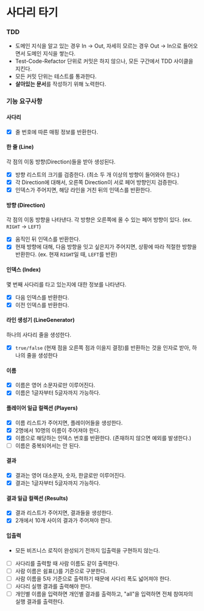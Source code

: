 # 사다리 타기

### TDD

- 도메인 지식을 알고 있는 경우 In -> Out, 자세히 모르는 경우 Out -> In으로 들어오면서 도메인 지식을 쌓는다.
- Test-Code-Refactor 단위로 커밋은 하지 않으나, 모든 구간에서 TDD 사이클을 지킨다.
- 모든 커밋 단위는 테스트를 통과한다.
- **살아있는 문서**를 작성하기 위해 노력한다.

### 기능 요구사항

#### 사다리

- [x] 줄 번호에 따른 매핑 정보를 반환한다.

#### 한 줄 (Line)

각 점의 이동 방향(Direction)들을 받아 생성된다.

- [x] 방향 리스트의 크기를 검증한다. (최소 두 개 이상의 방향이 들어와야 한다.)
- [x] 각 Direction에 대해서, 오른쪽 Direction이 서로 페어 방향인지 검증한다.
- [x] 인덱스가 주어지면, 해당 라인을 거친 뒤의 인덱스를 반환한다.

#### 방향 (Direction)

각 점의 이동 방향을 나타낸다. 각 방향은 오른쪽에 올 수 있는 페어 방향이 있다. (ex. `RIGHT` -> `LEFT`)

- [x] 움직인 뒤 인덱스를 반환한다.
- [x] 현재 방향에 대해, 다음 방향을 잇고 싶은지가 주어지면, 상황에 따라 적절한 방향을 반환한다. (ex. 현재 `RIGHT`일 때, `LEFT`를 반환)

#### 인덱스 (Index)

몇 번째 사다리를 타고 있는지에 대한 정보를 나타낸다.

- [x] 다음 인덱스를 반환한다.
- [x] 이전 인덱스를 반환한다.

#### 라인 생성기 (LineGenerator)
하나의 사다리 줄을 생성한다.
- [x] `true/false` (현재 점을 오른쪽 점과 이을지 결정)를 반환하는 것을 인자로 받아, 하나의 줄을 생성한다

#### 이름

- [x] 이름은 영어 소문자로만 이루어진다.
- [x] 이름은 1글자부터 5글자까지 가능하다.

#### 플레이어 일급 컬렉션 (Players)

- [x] 이름 리스트가 주어지면, 플레이어들을 생성한다.
- [x] 2명에서 10명의 이름이 주어져야 한다.
- [x] 이름으로 해당하는 인덱스 번호를 반환한다. (존재하지 않으면 예외를 발생한다.)
- [ ] 이름은 중복되어서는 안 된다. 

#### 결과

- [x] 결과는 영어 대소문자, 숫자, 한글로만 이루어진다.
- [x] 결과는 1글자부터 5글자까지 가능하다.

#### 결과 일급 컬렉션 (Results)

- [x] 결과 리스트가 주어지면, 결과들을 생성한다.
- [x] 2개에서 10개 사이의 결과가 주어져야 한다.

#### 입출력

- 모든 비즈니스 로직이 완성되기 전까지 입출력을 구현하지 않는다.
- [ ] 사다리를 출력할 때 사람 이름도 같이 출력한다.
- [ ] 사람 이름은 쉼표(,)를 기준으로 구분한다.
- [ ] 사람 이름을 5자 기준으로 출력하기 때문에 사다리 폭도 넓어져야 한다.
- [ ] 사다리 실행 결과를 출력해야 한다.
- [ ] 개인별 이름을 입력하면 개인별 결과를 출력하고, "all"을 입력하면 전체 참여자의 실행 결과를 출력한다.
